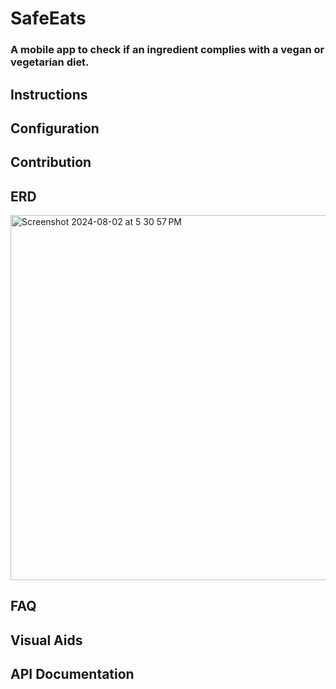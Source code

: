 # SafeEats
### A mobile app to check if an ingredient complies with a vegan or vegetarian diet.

## Instructions

## Configuration

## Contribution

## ERD
<img width="584" alt="Screenshot 2024-08-02 at 5 30 57 PM" src="https://github.com/user-attachments/assets/a7a127fc-d498-49f3-badb-9a7b31225ac3">

## FAQ

## Visual Aids

## API Documentation
